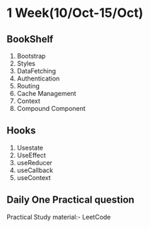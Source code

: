 # 1 Week(10/Oct-15/Oct)

## BookShelf

1. Bootstrap
2. Styles
3. DataFetching
4. Authentication
5. Routing
6. Cache Management
7. Context
8. Compound Component 

## Hooks

1. Usestate
2. UseEffect
3. useReducer
4. useCallback
5. useContext

## Daily One Practical question
 
 Practical Study material:- LeetCode

